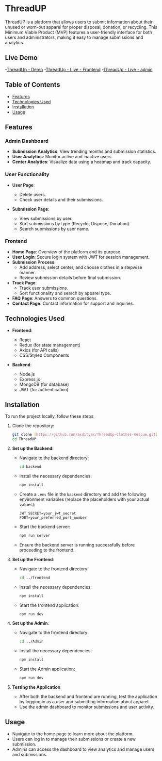 
# ThreadUP

ThreadUP is a platform that allows users to submit information about their unused or worn-out apparel for proper disposal, donation, or recycling. This Minimum Viable Product (MVP) features a user-friendly interface for both users and administrators, making it easy to manage submissions and analytics.

## Live Demo
-[ThreadUp - Demo](https://drive.google.com/file/d/140IZlEV2jLUmF0uDQaR_hnhG_abMqcZw/view?usp=sharing)
-[ThreadUp - Live - Frontend](https://threadup-frontend.onrender.com)
-[ThreadUp - Live - admin](https://threadup-admin.onrender.com)
## Table of Contents

- [Features](#features)
- [Technologies Used](#technologies-used)
- [Installation](#installation)
- [Usage](#usage)

## Features

### Admin Dashboard
- **Submission Analytics**: View trending months and submission statistics.
- **User Analytics**: Monitor active and inactive users.
- **Center Analytics**: Visualize data using a heatmap and track capacity.

### User Functionality
- **User Page**: 
  - Delete users.
  - Check user details and their submissions.
  
- **Submission Page**: 
  - View submissions by user.
  - Sort submissions by type (Recycle, Dispose, Donation).
  - Search submissions by user name.

### Frontend
- **Home Page**: Overview of the platform and its purpose.
- **User Login**: Secure login system with JWT for session management.
- **Submission Process**:
  - Add address, select center, and choose clothes in a stepwise manner.
  - Review submission details before final submission.
- **Track Page**: 
  - Track user submissions.
  - Sort functionality and search by apparel type.
- **FAQ Page**: Answers to common questions.
- **Contact Page**: Contact information for support and inquiries.

## Technologies Used
- **Frontend**: 
  - React
  - Redux (for state management)
  - Axios (for API calls)
  - CSS/Styled Components

- **Backend**:
  - Node.js
  - Express.js
  - MongoDB (for database)
  - JWT (for authentication)

## Installation

To run the project locally, follow these steps:

1. Clone the repository:
   ```bash
   git clone [https://github.com/axdityax/ThreadUp-Clothes-Rescue.git]
   cd ThreadUP
   ```

2. **Set up the Backend**:
   - Navigate to the backend directory:
     ```bash
     cd backend
     ```
   - Install the necessary dependencies:
     ```bash
     npm install
     ```
   - Create a `.env` file in the `backend` directory and add the following environment variables (replace the placeholders with your actual values):
     ```plaintext
     JWT_SECRET=your_jwt_secret
     PORT=your_preferred_port_number
     ```
   - Start the backend server:
     ```bash
     npm run server
     ```
   - Ensure the backend server is running successfully before proceeding to the frontend.

3. **Set up the Frontend**:
   - Navigate to the frontend directory:
     ```bash
     cd ../frontend
     ```
   - Install the necessary dependencies:
     ```bash
     npm install
     ```
   - Start the frontend application:
     ```bash
     npm run dev
     ```

4. **Set up the Admin**:
   - Navigate to the frontend directory:
     ```bash
     cd ../Admin
     ```
   - Install the necessary dependencies:
     ```bash
     npm install
     ```
   - Start the Admin application:
     ```bash
     npm run dev
     ```

5. **Testing the Application**:
   - After both the backend and frontend are running, test the application by logging in as a user and submitting information about apparel.
   - Use the admin dashboard to monitor submissions and user activity.

## Usage
- Navigate to the home page to learn more about the platform.
- Users can log in to manage their submissions or create a new submission.
- Admins can access the dashboard to view analytics and manage users and submissions.


